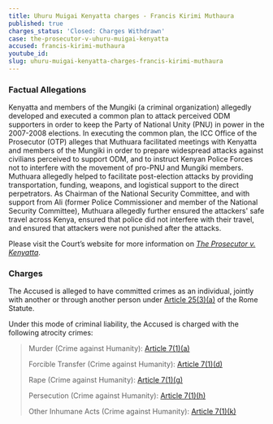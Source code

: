 ```yaml
---
title: Uhuru Muigai Kenyatta charges - Francis Kirimi Muthaura
published: true
charges_status: 'Closed: Charges Withdrawn'
case: the-prosecutor-v-uhuru-muigai-kenyatta
accused: francis-kirimi-muthaura
youtube_id:
slug: uhuru-muigai-kenyatta-charges-francis-kirimi-muthaura
---
```



### Factual Allegations

Kenyatta and members of the Mungiki (a criminal organization) allegedly developed and executed a common plan to attack perceived ODM supporters in order to keep the Party of National Unity (PNU) in power in the 2007-2008 elections. In executing the common plan, the ICC Office of the Prosecutor (OTP) alleges that Muthuara facilitated meetings with Kenyatta and members of the Mungiki in order to prepare widespread attacks against civilians perceived to support ODM, and to instruct Kenyan Police Forces not to interfere with the movement of pro-PNU and Mungiki members. Muthuara allegedly helped to facilitate post-election attacks by providing transportation, funding, weapons, and logistical support to the direct perpetrators. As Chairman of the National Security Committee, and with support from Ali (former Police Commissioner and member of the National Security Committee), Muthuara allegedly further ensured the attackers' safe travel across Kenya, ensured that police did not interfere with their travel, and ensured that attackers were not punished after the attacks.

Please visit the Court’s website for more information on *[The Prosecutor v. Kenyatta](https://www.icc-cpi.int/kenya/kenyatta)*.

### Charges

The Accused is alleged to have committed crimes as an individual, jointly with another or through another person under&nbsp;[Article 25(3)(a)](http://www.casematrixnetwork.org/case-m/klamberg-commentary/rome-statute/#c1198) of the Rome Statute.

Under this mode of criminal liability, the Accused is charged with the following atrocity crimes:

> Murder (Crime against Humanity):&nbsp;[Article 7(1)(a)](http://www.casematrixnetwork.org/cmn-knowledge-hub/klamberg-commentary/elements-of-crime/#c2286)
>
>
> Forcible Transfer (Crime against Humanity):&nbsp;[Article 7(1)(d)](http://www.casematrixnetwork.org/cmn-knowledge-hub/klamberg-commentary/elements-of-crime/#c2289)
>
>
> Rape (Crime against Humanity):&nbsp;[Article 7(1)(g)](http://www.casematrixnetwork.org/cmn-knowledge-hub/klamberg-commentary/elements-of-crime/#c2292)
>
>
> Persecution (Crime against Humanity):&nbsp;[Article 7(1)(h)](http://www.casematrixnetwork.org/cmn-knowledge-hub/klamberg-commentary/elements-of-crime/#c2298)
>
>
> Other Inhumane Acts (Crime against Humanity):&nbsp;[Article 7(1)(k)](http://www.casematrixnetwork.org/cmn-knowledge-hub/klamberg-commentary/elements-of-crime/#c2301)